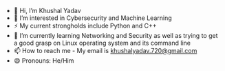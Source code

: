 - 👋 Hi, I’m Khushal Yadav
- 👀 I’m interested in Cybersecurity and Machine Learning
- ⚡ My current strongholds include Python and C++
- 🌱 I’m currently learning Networking and Security as well as trying to get a good grasp on Linux operating system and its command line
- 📫 How to reach me - My email is khushalyadav.720@gmail.com
- 😄 Pronouns: He/Him 

<!---
KhushalYadav11/KhushalYadav11 is a ✨ special ✨ repository because its `README.md` (this file) appears on your GitHub profile.
You can click the Preview link to take a look at your changes.
--->
